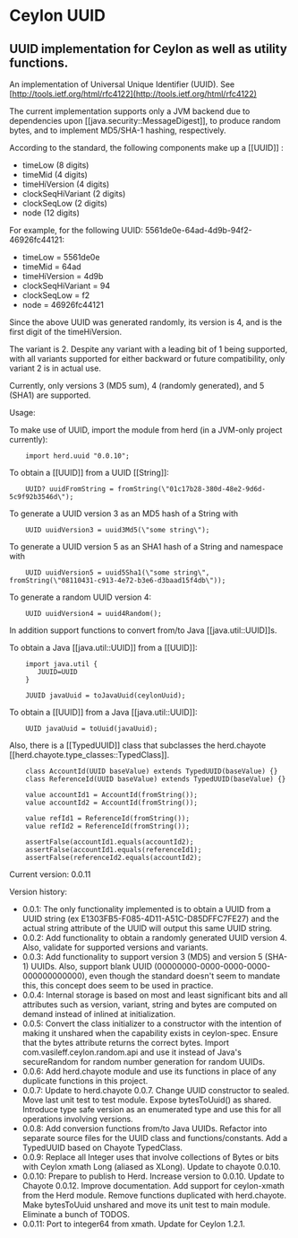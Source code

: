 Ceylon UUID
====================

UUID implementation for Ceylon as well as utility functions.
---------------------

An implementation of Universal Unique Identifier (UUID).  See [http://tools.ietf.org/html/rfc4122](http://tools.ietf.org/html/rfc4122)

 The current implementation supports only a JVM backend due to dependencies upon [[java.security::MessageDigest]],
 to produce random bytes, and to implement MD5/SHA-1 hashing, respectively.

According to the standard, the following components make up a [[UUID]] :

- timeLow (8 digits)
- timeMid (4 digits)
- timeHiVersion (4 digits)
- clockSeqHiVariant (2 digits)
- clockSeqLow (2 digits)
- node (12 digits)

For example, for the following UUID:  5561de0e-64ad-4d9b-94f2-46926fc44121:

- timeLow = 5561de0e
- timeMid = 64ad
- timeHiVersion = 4d9b
- clockSeqHiVariant = 94
- clockSeqLow = f2
- node = 46926fc44121

Since the above UUID was generated randomly, its version is 4, and is the first digit of the timeHiVersion.

The variant is 2.  Despite any variant with a leading bit of 1 being supported, with all variants
supported for either backward or future compatibility, only variant 2 is in actual use.

Currently, only versions 3 (MD5 sum), 4 (randomly generated), and 5 (SHA1) are supported.

Usage:

To make use of UUID, import the module from herd (in a JVM-only project currently):

        import herd.uuid "0.0.10";

To obtain a [[UUID]] from a UUID [[String]]:

        UUID? uuidFromString = fromString(\"01c17b28-380d-48e2-9d6d-5c9f92b3546d\");

To generate a UUID version 3 as an MD5 hash of a String with

        UUID uuidVersion3 = uuid3Md5(\"some string\");

To generate a UUID version 5 as an SHA1 hash of a String and namespace with

        UUID uuidVersion5 = uuid5Sha1(\"some string\", fromString(\"08110431-c913-4e72-b3e6-d3baad15f4db\"));

To generate a random UUID version 4:

        UUID uuidVersion4 = uuid4Random();

In addition support functions to convert from/to Java [[java.util::UUID]]s.

To obtain a Java [[java.util::UUID]] from a [[UUID]]:

        import java.util {
           JUUID=UUID
        }

        JUUID javaUuid = toJavaUuid(ceylonUuid);

To obtain a [[UUID]] from a Java [[java.util::UUID]]:

        UUID javaUuid = toUuid(javaUuid);

Also, there is a [[TypedUUID]] class that subclasses the herd.chayote [[herd.chayote.type_classes::TypedClass]].

        class AccountId(UUID baseValue) extends TypedUUID(baseValue) {}
        class ReferenceId(UUID baseValue) extends TypedUUID(baseValue) {}

        value accountId1 = AccountId(fromString());
        value accountId2 = AccountId(fromString());

        value refId1 = ReferenceId(fromString());
        value refId2 = ReferenceId(fromString());

        assertFalse(accountId1.equals(accountId2);
        assertFalse(accountId1.equals(referenceId1);
        assertFalse(referenceId2.equals(accountId2);

Current version: 0.0.11

Version history:

- 0.0.1: The only functionality implemented is to obtain a UUID from a UUID string 
(ex E1303FB5-F085-4D11-A51C-D85DFFC7FE27) and the actual string attribute of the UUID will output this same
UUID string.
- 0.0.2: Add functionality to obtain a randomly generated UUID version 4.  
Also, validate for supported versions and variants.
- 0.0.3: Add functionality to support version 3 (MD5) and version 5 (SHA-1) UUIDs.  Also, support blank UUID
(00000000-0000-0000-0000-000000000000), even though the standard doesn't seem to mandate this, this concept
does seem to be used in practice.
- 0.0.4: Internal storage is based on most and least significant bits and all attributes such as version, variant,
string and bytes are computed on demand instead of inlined at initialization.
- 0.0.5:  Convert the class initializer to a constructor with the intention of making it unshared when the 
capability exists in ceylon-spec.  Ensure that the bytes attribute returns the correct bytes.  Import 
com.vasileff.ceylon.random.api and use it instead of Java's secureRandom for random number generation for
random UUIDs.
- 0.0.6: Add herd.chayote module and use its functions in place of any duplicate functions in this project.
- 0.0.7: Update to herd.chayote 0.0.7.  Change UUID constructor to sealed.  Move last unit test to test module.
Expose bytesToUuid() as shared.  Introduce type safe version as an enumerated type and use this for all
operations involving versions.
- 0.0.8: Add conversion functions from/to Java UUIDs.  Refactor into separate source files for the UUID class and 
functions/constants.  Add a TypedUUID based on Chayote TypedClass.
- 0.0.9: Replace all Integer uses that involve collections of Bytes or bits with Ceylon xmath Long (aliased as XLong).  Update to chayote 0.0.10.
- 0.0.10:  Prepare to publish to Herd. Increase version to 0.0.10. Update to Chayote 0.0.12. Improve documentation. Add support for ceylon-xmath from the Herd module. Remove functions duplicated with herd.chayote. Make bytesToUuid unshared and move its unit test to main module. Eliminate a bunch of TODOS.
- 0.0.11:  Port to integer64 from xmath.  Update for Ceylon 1.2.1.
